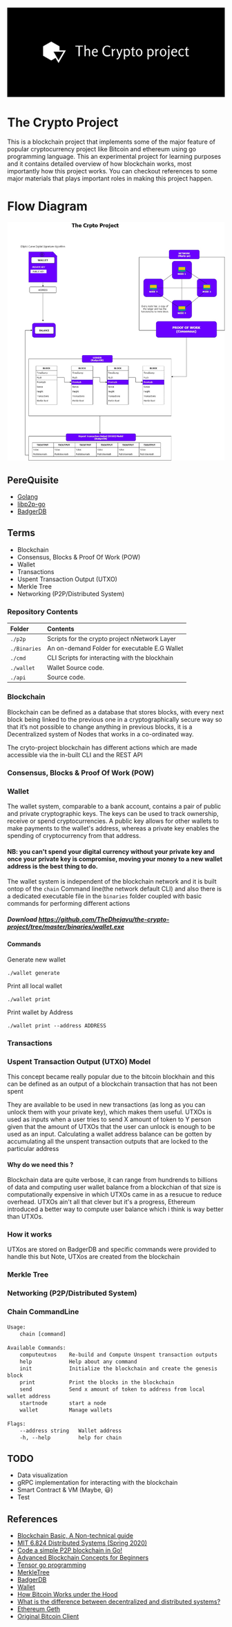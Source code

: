 ![logo](https://github.com/TheDhejavu/the-crypto-project/blob/master/public/cover.png)
# The Crypto Project

This is a blockchain project that implements some of the major feature of popular cryptocurrency project like Bitcoin and ethereum using go programming language. This an experimental project for learning purposes and it contains detailed overview of how blockchain works, most importantly how this project works. You can checkout references to some major materials that plays important roles in making this project happen.

# Flow Diagram
![flow diagram](https://github.com/TheDhejavu/the-crypto-project/blob/master/public/flowdiagram.jpg)

## PereQuisite
- [Golang](https://golang.org/)
- [libp2p-go ](https://docs.libp2p.io/)
- [BadgerDB](https://github.com/dgraph-io/badger)

## Terms
- Blockchain
- Consensus, Blocks & Proof Of Work (POW)
- Wallet
- Transactions
- Uspent Transaction Output (UTXO)
- Merkle Tree
- Networking (P2P/Distributed System)

### Repository Contents

| Folder     | Contents                                         |
|:-----------|:-------------------------------------------------|
| `./p2p`    | Scripts for the crypto project nNetwork Layer    |
| `./Binaries`| An on-demand Folder for executable E.G Wallet   |
| `./cmd`    | CLI Scripts for interacting with the blockhain   |
| `./wallet` | Wallet Source code.                              |
| `./api`    | Source code.                                     |

### Blockchain
Blockchain can be defined as a database that stores blocks, with every next block being linked to the previous one in a cryptographically secure way so that it’s not possible to change anything in previous blocks, it is a Decentralized system of Nodes that works in a co-ordinated way.

The cryto-project blockchain has different actions which are made accessible via the in-built CLI and the REST API

### Consensus, Blocks & Proof Of Work (POW)

###  Wallet
The wallet system, comparable to a bank account, contains a pair of public and private cryptographic keys. The keys can be used to track ownership, receive or spend cryptocurrencies. A public key allows for other wallets to make payments to the wallet's address, whereas a private key enables the spending of cryptocurrency from that address.
#### NB: you can't spend your digital currency without your private key and once your private key is compromise, moving your money to a new wallet address is the best thing to do.


The wallet system is independent of the blockchain network and it is built ontop of the `chain` Command line(the network default CLI) and also there is a dedicated executable file in the `binaries` folder coupled with basic commands for performing different actions

##### Download https://github.com/TheDhejavu/the-crypto-project/tree/master/binaries/wallet.exe

#### Commands 

Generate new wallet

    ./wallet generate

Print all local wallet

    ./wallet print

Print wallet by Address

    ./wallet print --address ADDRESS

### Transactions


### Uspent Transaction Output (UTXO) Model

This concept became really popular due to the bitcoin blockhain and this can be defined as an output of a blockchain transaction that has not been spent

They are available to be used in new transactions (as long as you can unlock them with your private key), which makes them useful. UTXOs is used as inputs when a user tries to send X amount of token to Y person given that the amount of UTXOs that the user can unlock is enough to be used as an input. Calculating a wallet address balance can be gotten by accumulating all the unspent transaction outputs that are locked to the particular address
 #### Why do we need this ?
 
 Blockchain data are quite verbose, it can range from hundrends to billions of data and computing user wallet balance from a blockchian of that size is computationally expensive in which UTXOs came in as a resucue to reduce overhead. UTXOs ain't all that clever but it's a progress, Ethereum introduced a better way to compute user balance which i think is way better than UTXOs.

 ### How it works
 UTXos are stored on BadgerDB and specific commands were provided to handle this but Note, UTXos are created from the blockchain

### Merkle Tree

### Networking (P2P/Distributed System)



### Chain CommandLine

    Usage:
        chain [command]

    Available Commands:
        computeutxos    Re-build and Compute Unspent transaction outputs
        help            Help about any command
        init            Initialize the blockchain and create the genesis block
        print           Print the blocks in the blockchain
        send            Send x amount of token to address from local wallet address
        startnode       start a node
        wallet          Manage wallets

    Flags:
        --address string   Wallet address
        -h, --help         help for chain

## TODO

- Data visualization
- gRPC implementation for interacting with the blockchain
- Smart Contract & VM (Maybe, 😃)
- Test

## References
- [Blockchain Basic, A Non-technical guide](https://www.goodreads.com/book/show/34137265-blockchain-basics)
- [MIT 6.824 Distributed Systems (Spring 2020)](https://www.youtube.com/playlist?list=PLrw6a1wE39_tb2fErI4-WkMbsvGQk9_UB)
- [Code a simple P2P blockchain in Go!](https://medium.com/@mycoralhealth/code-a-simple-p2p-blockchain-in-go-46662601f417)
- [Advanced Blockchain Concepts for Beginners](https://medium.com/@mycoralhealth/advanced-blockchain-concepts-for-beginners-32887202afad)
- [Tensor go programming ](https://www.youtube.com/playlist?list=PLJbE2Yu2zumCe9cO3SIyragJ8pLmVv0z9)
- [MerkleTree](https://brilliant.org/wiki/merkle-tree/)
- [BadgerDB](https://github.com/dgraph-io/badger)
- [Wallet](https://en.wikipedia.org/wiki/Cryptocurrency_wallet)
- [How Bitcoin Works under the Hood](https://www.youtube.com/watch?v=Lx9zgZCMqXE)
- [What is the difference between decentralized and distributed systems?](https://medium.com/distributed-economy/what-is-the-difference-between-decentralized-and-distributed-systems-f4190a5c6462#:~:text=A%20decentralized%20system%20is%20a%20subset%20of%20a%20distributed%20system.&text=Decentralized%20means%20that%20there%20is,where%20the%20decision%20is%20made.&text=Distributed%20means%20that%20the%20processing,and%20use%20complete%20system%20knowledge.)
- [Ethereum Geth](https://geth.ethereum.org/docs/)
- [Original Bitcoin Client](https://en.bitcoin.it/wiki/Original_Bitcoin_client/API_calls_list)